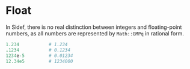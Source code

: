 # Float

In Sidef, there is no real distinction between integers and floating-point numbers, as all numbers are represented by `Math::GMPq` in rational form.

```ruby
1.234           # 1.234
.1234           # 0.1234
1234e-5         # 0.01234
12.34e5         # 1234000
```
